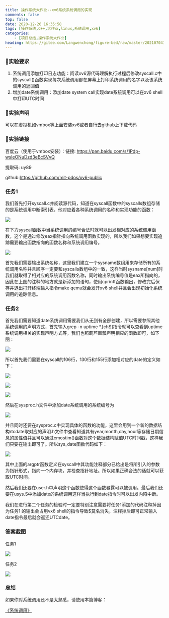 ```yaml
---
title: 操作系统大作业--xv6系统系统调用的实现
comments: false
top: false
date: 2020-12-26 16:35:58
tags: [操作系统,C++,大作业,linux,系统调用,xv6]
categories: 
	- [项目总结,操作系统大作业]
headimg: https://gitee.com/Langwenchong/figure-bed/raw/master/20210704163805.png
---
```


### 🔧实验要求

1. 系统调用添加打印日志功能：阅读xv6源代码理解执行过程后修改syscall.c中的syscall()函数实现每次系统调用都在屏幕上打印系统调用的名字以及该系统调用的返回值
2. 增加date系统调用：添加date system call实现date系统调用可以在xv6 shell中打印UTC时间

<!-- more -->

### 📢实验声明

可以在虚拟机如vmbox等上面安装xv6或者自行去github上下载代码

### 🔎实验链接

百度云（使用于vmbox安装）：链接: https://pan.baidu.com/s/1Pdp-wsleONuDzd3eBcSVvQ 

提取码: uy89 

github:https://github.com/mit-pdos/xv6-public

### 任务1

我们首先打开syscall.c并阅读源代码，知道在syscall函数中的syscalls数组存储的是系统调用中断索引表，他对应着各种系统调用的名称和实现功能的函数：

![](https://gitee.com/Langwenchong/figure-bed/raw/master/20201226170853.png)

在下方syscall函数中当系统调用的编号合法时就可以出发相对应的系统调用函数，这个是通过修改eax指针指向系统调用函数实现的，所以我们如果想要实现追踪需要输出函数指向的函数名称和系统调用编号。

![](https://gitee.com/Langwenchong/figure-bed/raw/master/20201226170938.png)

首先我们需要输出系统名称，这里我们建立一个sysname数组用来存储所有的系统调用名称并且顺序一定要和syscalls数组中的一致，这样当时sysname[num]时我们就取得了相对应的系统调用函数名称，同时输出系统编号值是eax所指向的，因此在上图的注释的地方就是新添加的语句，使用cprintf函数输出，修改完后保存并退出打开终端输入指令make qemu就会发开xv6 shell并且会出现初始化系统调用的追踪信息。

### 任务2

首先我们需要知道date系统调用需要我们从无到有全部创建，所以需要参照其他系统调用的声明方式，首先输入grep -n uptime *.[chS]指令就可以查看到uptime系统调用相关的实现声明方式等，我们也照葫芦画瓢声明相应的函数即可，如下图：

![](https://gitee.com/Langwenchong/figure-bed/raw/master/20201226171705.png)

所以首先我们需要在syscall的106行，130行和155行添加相对应的date的定义如下：

![](https://gitee.com/Langwenchong/figure-bed/raw/master/20201226171043.png)

![](https://gitee.com/Langwenchong/figure-bed/raw/master/20201226171053.png)

![](https://gitee.com/Langwenchong/figure-bed/raw/master/20201226171103.png)

然后在sysproc.h文件中添加date系统调用的系统编号为

![](https://gitee.com/Langwenchong/figure-bed/raw/master/20201226171119.png)

并且同时还要在sysproc.c中实现具体的函数的功能，这里会用到一个新的数据结构rtcdate取对应的声明.h文件中查看知道其有year,month,day,hour等存储日期信息的属性值并且可以通过cmostim()函数对这个数据结构赋值UTC时间戳，这样我们只要在输出即可了。所以sys_date函数代码如下：

![](https://gitee.com/Langwenchong/figure-bed/raw/master/20201226171137.png)

其中上面的argptr函数定义在syscall中其功能注释部分已给出是将所引入的参数为指针形式，指向一个内存块，并检查指针地址。所以如果正确合法的话就可以获取UTC时间。

然后我们还要在user.h中声明这个函数使得这个函数暴露可以被调用。最后我们还要在usys.S中添加date的系统调用这样当执行到date指令时可以出发内陷中断。

我们在进行第二个任务的检验时一定要特别注意需要将任务1添加的代码注释掉因为任务1 的输出会占用vx6 shell的指令导致$莫名消失，注释掉后即可正常输入date指令最后就会返还UTCdate。

### 答案截图

任务1

![](https://gitee.com/Langwenchong/figure-bed/raw/master/20201226171217.png)

任务2

![](https://gitee.com/Langwenchong/figure-bed/raw/master/20201226171227.png)

### 总结

如果你对系统调用还不是太熟悉，请使用本篇博客：

[《系统调用》](https://wenchong.space/2020/12/15/opsys-note2/)